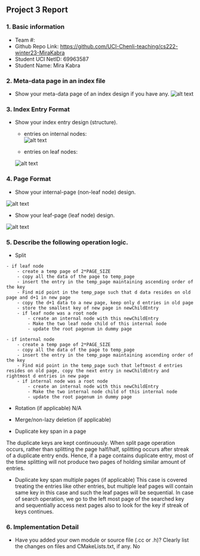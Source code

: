 ## Project 3 Report


### 1. Basic information
 - Team #:
 - Github Repo Link: https://github.com/UCI-Chenli-teaching/cs222-winter23-MiraKabra
 - Student  UCI NetID: 69963587
 - Student  Name: Mira Kabra


### 2. Meta-data page in an index file
- Show your meta-data page of an index design if you have any.
  ![alt text](https://github.com/UCI-Chenli-teaching/cs222-winter23-MiraKabra/blob/assignment-2-extra-feature/report/metadata_page.png?raw=true)

### 3. Index Entry Format
- Show your index entry design (structure). 

  - entries on internal nodes:  
  ![alt text](https://github.com/UCI-Chenli-teaching/cs222-winter23-MiraKabra/blob/assignment-2-extra-feature/report/index_entry.png?raw=true)
  
  - entries on leaf nodes:

  ![alt text](https://github.com/UCI-Chenli-teaching/cs222-winter23-MiraKabra/blob/assignment-2-extra-feature/report/leaf_entry.png?raw=true)

### 4. Page Format
- Show your internal-page (non-leaf node) design.

![alt text](https://github.com/UCI-Chenli-teaching/cs222-winter23-MiraKabra/blob/assignment-2-extra-feature/report/internal_node_page.png?raw=true)

- Show your leaf-page (leaf node) design.

![alt text](https://github.com/UCI-Chenli-teaching/cs222-winter23-MiraKabra/blob/assignment-2-extra-feature/report/leaf_node_page.png?raw=true)

### 5. Describe the following operation logic.
- Split

```angular2svg
- if leaf node
    - create a temp page of 2*PAGE_SIZE
    - copy all the data of the page to temp_page
    - insert the entry in the temp_page maintaining ascending order of the key
    - Find mid point in the temp_page such that d data resides on old page and d+1 in new page
    - copy the d+1 data to a new page, keep only d entries in old page
    - store the smallest key of new page in newChildEntry
    - if leaf node was a root node
        - create an internal node with this newChildEntry
        - Make the two leaf node child of this internal node
        - update the root pagenum in dummy page

- if internal node
    - create a temp page of 2*PAGE_SIZE
    - copy all the data of the page to temp_page
    - insert the entry in the temp_page maintaining ascending order of the key
    - Find mid point in the temp_page such that leftmost d entries resides on old page, copy the next entry in newChildEntry and rightmost d entries in new page
    - if internal node was a root node
        - create an internal node with this newChildEntry
        - Make the two internal node child of this internal node
        - update the root pagenum in dummy page
```

- Rotation (if applicable)
N/A


- Merge/non-lazy deletion (if applicable)



- Duplicate key span in a page

The duplicate keys are kept continuously. When split page operation occurs, rather than splitting the page half/half, splitting occurs after streak of a duplicate entry ends. Hence, if a page contains duplicate entry, most of the time splitting will not produce two pages of holding similar amount of entries.

- Duplicate key span multiple pages (if applicable)
This case is covered treating the entries like other entries, but multiple leaf pages will contain same key in this case and such the leaf pages will be sequential. In case of search operation, we go to the left most page of the searched key and sequentially access next pages also to look for the key if streak of keys continues.


### 6. Implementation Detail
- Have you added your own module or source file (.cc or .h)? 
  Clearly list the changes on files and CMakeLists.txt, if any.
No
